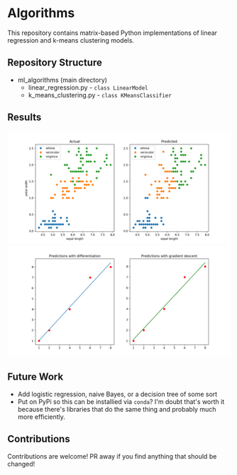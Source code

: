# Algorithms

This repository contains matrix-based Python implementations of linear
regression and k-means clustering models. 

## Repository Structure

- ml_algorithms (main directory)
  - linear_regression.py - `class LinearModel`                
  - k_means_clustering.py - `class KMeansClassifier`

## Results

![](/images/k_means_visual.png)
![](/images/lin_reg_visual.png)

## Future Work

* Add logistic regression, naive Bayes, or a decision tree of some sort
* Put on PyPi so this can be installied via `conda`? I'm doubt that's worth it because there's
libraries that do the same thing and probably much more efficiently.

## Contributions

Contributions are welcome! PR away if you find anything that should be changed!


